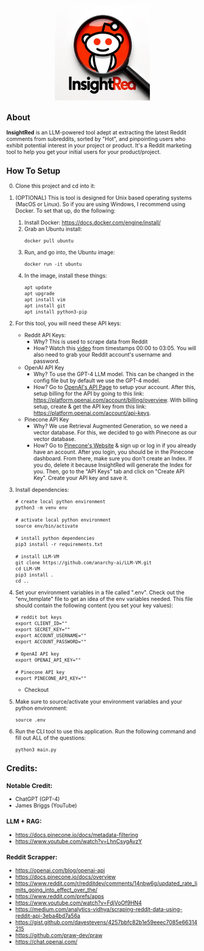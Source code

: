 <br>
<br>
<p align="center">
  <img width="250" src="./assets/logo.png">
</p>

## About

**InsightRed** is an LLM-powered tool adept at extracting the latest Reddit comments from subreddits, sorted by "Hot", and pinpointing users who exhibit potential interest in your project or product. It's a Reddit marketing tool to help you get your initial users for your product/project.

## How To Setup

0. Clone this project and cd into it:

1. (OPTIONAL) This is tool is designed for Unix based operating systems (MacOS or Linux). So if you are using Windows, I recommend using Docker. To set that up, do the following:

   1. Install Docker: https://docs.docker.com/engine/install/
   2. Grab an Ubuntu install:
      ```
      docker pull ubuntu
      ```
   3. Run, and go into, the Ubuntu image:
      ```
      docker run -it ubuntu
      ```
   4. In the image, install these things:
      ```
      apt update
      apt upgrade
      apt install vim
      apt install git
      apt install python3-pip
      ```

2. For this tool, you will need these API keys:

   - Reddit API Keys:
     - Why? This is used to scrape data from Reddit
     - How? Watch this [video](https://www.youtube.com/watch?v=FdjVoOf9HN4) from timestamps 00:00 to 03:05. You will also need to grab your Reddit account's username and password.
   - OpenAI API Key
     - Why? To use the GPT-4 LLM model. This can be changed in the config file but by default we use the GPT-4 model.
     - How? Go to [OpenAI's API Page](https://openai.com/blog/openai-api) to setup your account. After this, setup billing for the API by going to this link: https://platform.openai.com/account/billing/overview. With billing setup, create & get the API key from this link: https://platform.openai.com/account/api-keys.
   - Pinecone API Key
     - Why? We use Retrieval Augmented Generation, so we need a vector database. For this, we decided to go with Pinecone as our vector database.
     - How? Go to [Pinecone's Website](https://www.pinecone.io/) & sign up or log in if you already have an account. After you login, you should be in the Pinecone dashboard. From there, make sure you don't create an Index. If you do, delete it because InsightRed will generate the Index for you. Then, go to the "API Keys" tab and click on "Create API Key". Create your API key and save it.

3. Install dependencies:

   ```
   # create local python environment
   python3 -m venv env

   # activate local python environment
   source env/bin/activate

   # install python dependencies
   pip3 install -r requirements.txt

   # install LLM-VM
   git clone https://github.com/anarchy-ai/LLM-VM.git
   cd LLM-VM
   pip3 install .
   cd ..
   ```

4. Set your environment variables in a file called ".env". Check out the "env_template" file to get an idea of the env variables needed. This file should contain the following content (you set your key values):

   ```
   # reddit bot keys
   export CLIENT_ID=""
   export SECRET_KEY=""
   export ACCOUNT_USERNAME=""
   export ACCOUNT_PASSWORD=""

   # OpenAI API key
   export OPENAI_API_KEY=""

   # Pinecone API key
   export PINECONE_API_KEY=""
   ```

   - Checkout

5. Make sure to source/activate your environment variables and your python environment:

   ```
   source .env
   ```

6. Run the CLI tool to use this application. Run the following command and fill out ALL of the questions:
   ```
   python3 main.py
   ```

## Credits:

### Notable Credit:

- ChatGPT (GPT-4)
- James Briggs (YouTube)

### LLM + RAG:

- https://docs.pinecone.io/docs/metadata-filtering
- https://www.youtube.com/watch?v=LhnCsygAvzY

### Reddit Scrapper:

- https://openai.com/blog/openai-api
- https://docs.pinecone.io/docs/overview
- https://www.reddit.com/r/redditdev/comments/14nbw6g/updated_rate_limits_going_into_effect_over_the/
- https://www.reddit.com/prefs/apps
- https://www.youtube.com/watch?v=FdjVoOf9HN4
- https://medium.com/analytics-vidhya/scraping-reddit-data-using-reddit-api-3eba4bd7a56a
- https://gist.github.com/davestevens/4257bbfc82b1e59eeec7085e66314215
- https://github.com/praw-dev/praw
- https://chat.openai.com/
